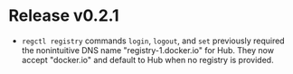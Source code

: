 # Release v0.2.1

- `regctl registry` commands `login`, `logout`, and `set` previously required
  the nonintuitive DNS name "registry-1.docker.io" for Hub. They now accept
  "docker.io" and default to Hub when no registry is provided.
